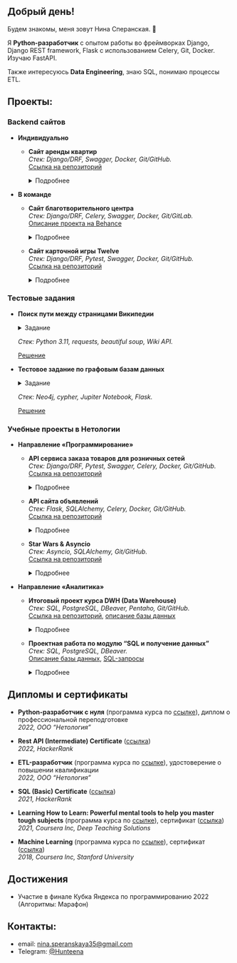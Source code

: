 ## Добрый день!

Будем знакомы, меня зовут Нина Сперанская. 👋

Я **Python-разработчик** с опытом работы во фреймворках Django, Django REST framework, Flask с использованием Celery, Git, Docker. Изучаю FastAPI.

Также интересуюсь **Data Engineering**, знаю SQL, понимаю процессы ETL.


## Проекты:


### Backend сайтов
* **Индивидуально**  

  * **Сайт аренды квартир**   
    *Стек: Django/DRF, Swagger, Docker, Git/GitHub.*  
    [Ссылка на репозиторий](https://github.com/Hunteena/apartmentsNN)   
    <details><summary>Подробнее</summary>    
    
    (Сайт в процессе разработки)  
    Возможность оставить онлайн-заявку.  
    Подробная административная панель.  
    Отправка почты.
    Логирование, задачи по расписанию.  
    Docker для локального развёртывания проекта (для фронтенда).  
    В дальнейшем планируется unit-тестирование и деплой.  
    </details>

    
* **В команде** 
  * **Сайт благотворительного центра**    
    *Стек: Django/DRF, Celery, Swagger, Docker, Git/GitLab.*  
    [Описание проекта на Behance](https://www.behance.net/gallery/168737717/solnechnyj-krug)  
    <details><summary>Подробнее</summary>        
    
    (Сайт в процессе разработки)  
    Изменяемая информация о центре: новости, сборы, волонтёры, проекты.  
    Личный кабинет пользователя.  
    Интернет-магазин благотворительных товаров.  
    </details>  
  
  * **Сайт карточной игры Twelve**  
    *Стек: Django/DRF, Pytest, Swagger, Docker, Git/GitHub.*  
    [Ссылка на репозиторий](https://github.com/apodisation13/cardgame)  
    <details><summary>Подробнее</summary>     
    
    [card-game.ru](https://card-game.ru)  
    Коллекционная карточная игра    
    </details>
  
### Тестовые задания

* **Поиск пути между страницами Википедии**  
  <details><summary>Задание</summary>  

  * входные данные: 2 ссылки на wikipedia (можно из файла, можно из консоли вводить)
  * ссылки за пределами wikipedia путем не считаются
  * вручную от одной страницы до второй можно дойти за 3 клика
  * необходимо показать полный путь как пройти от ссылки 1 до ссылки 2
  * отображение пути должно для каждого шага содержать текст (полное предложение, в котором эта ссылка найдена) и ссылку на следующую страницу
  * отображать это можно как в консоли, так и в web
  * дополнительно можно вести лог файл со всеми страницами, что были посещены при поиске
  
  *Пример работы*  

  исходные ссылки:  
  стартовая - https://ru.wikipedia.org/wiki/Xbox_360_S  
  конечная - https://ru.wikipedia.org/wiki/Nintendo_3DS

  ожидаемый вывод:  
  1------------------------  
  И 15 июня 2010 года Microsoft подтвердили их на выставке E³, объявив о прекращении производства старых версий Xbox 360 и скором старте продаж усовершенствованной версии консоли.
  https://ru.wikipedia.org/wiki/Electronic_Entertainment_Expo  
  2-------------------------  
  Это совпало с появлением нового поколения консолей, в частности с выпуском Sega Saturn, и анонсами предстоящих релизов PlayStation, Virtual Boy и Neo Geo CD.
  https://ru.wikipedia.org/wiki/Virtual_Boy  
  3-------------------------  
  Стереоскопическая технология в игровых приставках вновь появилась в более поздние годы и имела больший успех, включая портативную игровую приставку Nintendo 3DS
  https://ru.wikipedia.org/wiki/Nintendo_3DS  

  результат работы:
  github + readme файл с описание логики
  либо файл скрипта + readme файл с описание логики

  </details>  

  *Стек: Python 3.11, requests, beautiful soup, Wiki API.*
  
  [Решение](https://github.com/Hunteena/wikipath)  


* **Тестовое задание по графовым базам данных**  
  <details><summary>Задание</summary>  

  * Установить графовую базу из списка https://db-engines.com/en/ranking/graph+dbms  
     * Предпочтительные - neo4j, nebula, arangodb
     * Предпочтительный язык запросов - cypher  
  * Создать ipynb ноутбук, в котором:
  * Считать данные из источника https://disk.yandex.ru/d/s6wWqd8Ol_5IvQ
  * Внести данные из таблицы в графовую БД
  * Построить графовое представление в БД, осуществить несколько запросов на языке запросов к графовой БД
  * Найти взаимосвязи визуально и с помощью алгоритмов (алгоритмы на ваше усмотрение)
  * Написать rest сервис на python к графовой БД в котором на вход поступает ФИО, на выходе graphml или json
  * Результаты представить на гитхаб и в виде кода + небольшой презентации
  * Срок выполнения задания - около 10 дней, если вы не успеваете можете взять больше времени

  </details>  
  
  *Стек: Neo4j, cypher, Jupiter Notebook, Flask.*
  
  [Решение](https://github.com/Hunteena/neo4j)  



### Учебные проекты в Нетологии

* **Направление «Программирование»**  

  * **API сервиса заказа товаров для розничных сетей**  
    *Стек: Django/DRF, Pytest, Swagger, Celery, Docker, Git/GitHub.*  
    [Ссылка на репозиторий](https://github.com/Hunteena/python-final-diplom)  
    <details><summary>Подробнее</summary>
    REST API (backend) сервиса для автоматизации закупок в розничной сети с товарами от нескольких поставщиков.
    </details>
  
  * **API сайта объявлений**  
    *Стек: Flask, SQLAlchemy, Celery, Docker, Git/GitHub.*  
    [Ссылка на репозиторий](https://github.com/Hunteena/hw_celery)  
    <details><summary>Подробнее</summary>
    REST API (backend) сайта объявлений с авторизацией пользователей и возможностью почтовой рассылки.
    </details>
  
  * **Star Wars & Asyncio**  
    *Стек: Asyncio, SQLAlchemy, Git/GitHub.*  
    [Ссылка на репозиторий](https://github.com/Hunteena/hw_asyncio)  
    <details><summary>Подробнее</summary>
    Асинхронная выгрузка из Star Wars API персонажей Start Wars и их асинхронная загрузка в базу данных.
    </details>
  
  
* **Направление «Аналитика»**  

  * **Итоговый проект курса DWH (Data Warehouse)**  
    *Стек: SQL, PostgreSQL, DBeaver, Pentaho, Git/GitHub.*  
    [Ссылка на репозиторий](https://github.com/Hunteena/DWH_project), [описание базы данных](https://edu.postgrespro.ru/bookings.pdf)  
    <details><summary>Подробнее</summary>
    Создание таблицы измерений и таблицы фактов на основе базы данных.
    </details>
  
  * **Проектная работа по модулю “SQL и получение данных”**  
    *Стек: SQL, PostgreSQL, DBeaver.*  
    [Описание базы данных](https://drive.google.com/file/d/1-4Ue94fEosxeunO7tGl6KId7WvrB0rpc/view?usp=sharing), 
    [SQL-запросы](https://drive.google.com/file/d/1eAVfYyq3DnraQNiNHgCP3r2D9-O8O6tc/view?usp=sharing)  
    <details><summary>Подробнее</summary>
    Получение информации из базы данных об авиаперелётах с помощью SQL-запросов разного уровня сложности (подзапросы, CTE / обобщённые табличные выражения, материализованные представления).
    </details>
  

## Дипломы и сертификаты

- **Python-разработчик с нуля** (программа курса по [ссылке](https://netology.ru/programs/python)), 
диплом о профессиональной переподготовке <!-- ([ссылка]()). -->  
_2022, ООО “Нетология”_

- **Rest API (Intermediate) Certificate** ([ссылка](https://www.hackerrank.com/certificates/a7b31380e4b7))  
_2022, HackerRank_  

- **ETL-разработчик** (программа курса по [ссылке](https://netology.ru/programs/etl-developer)), 
удостоверение о повышении квалификации <!-- ([ссылка](https://drive.google.com/file/d/143MDuKVVKvtsMMb3BpjRCVDtKbibAxMW/view?usp=sharing)). -->    
_2022, ООО “Нетология”_  

- **SQL (Basic) Certificate** ([ссылка](https://www.hackerrank.com/certificates/86b9fdaa561d))  
_2021, HackerRank_  

- **Learning How to Learn: Powerful mental tools to help you master tough subjects** (программа курса по [ссылке](https://www.coursera.org/learn/learning-how-to-learn)), 
сертификат ([ссылка](https://coursera.org/share/6ad6ccaa3354d6a5c77482103b825986))  
_2021, Coursera Inc, Deep Teaching Solutions_  

- **Machine Learning** (программа курса по [ссылке](https://www.coursera.org/learn/machine-learning)), 
сертификат ([ссылка](https://coursera.org/share/472683d93961060ca12f2666f6568306))  
_2018, Coursera Inc, Stanford University_


## Достижения

- Участие в финале Кубка Яндекса по программированию 2022 (Алгоритмы: Марафон)

## Контакты: 

- email: nina.speranskaya35@gmail.com
- Telegram: [@Hunteena](https://t.me/Hunteena)

